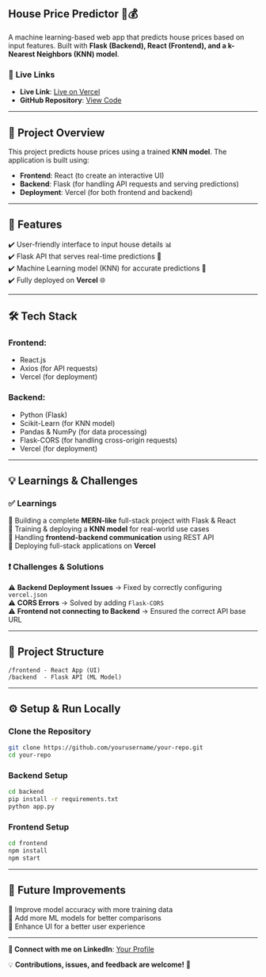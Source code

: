 
## **House Price Predictor** 🏡💰  
A machine learning-based web app that predicts house prices based on input features. Built with **Flask (Backend), React (Frontend), and a k-Nearest Neighbors (KNN) model**.

### 🔗 **Live Links**  
- **Live Link**: [Live on Vercel](https://sct-ml-2-qaw1-45wfotr0q-sahilraj12032004s-projects.vercel.app/)    
- **GitHub Repository**: [View Code](https://github.com/SahilRaj12032004/SCT_ML_2.git )  

---

## 📌 **Project Overview**  
This project predicts house prices using a trained **KNN model**. The application is built using:  
- **Frontend**: React (to create an interactive UI)  
- **Backend**: Flask (for handling API requests and serving predictions)  
- **Deployment**: Vercel (for both frontend and backend)  

---

## 🚀 **Features**  
✔️ User-friendly interface to input house details 📊  
✔️ Flask API that serves real-time predictions 📡  
✔️ Machine Learning model (KNN) for accurate predictions 🧠  
✔️ Fully deployed on **Vercel** 🌐  

---

## 🛠 **Tech Stack**  
### **Frontend**:  
- React.js  
- Axios (for API requests)  
- Vercel (for deployment)  

### **Backend**:  
- Python (Flask)  
- Scikit-Learn (for KNN model)  
- Pandas & NumPy (for data processing)  
- Flask-CORS (for handling cross-origin requests)  
- Vercel (for deployment)  

---

## 💡 **Learnings & Challenges**  
### ✅ **Learnings**  
🔹 Building a complete **MERN-like** full-stack project with Flask & React  
🔹 Training & deploying a **KNN model** for real-world use cases  
🔹 Handling **frontend-backend communication** using REST API  
🔹 Deploying full-stack applications on **Vercel**  

### ❗ **Challenges & Solutions**  
⚠ **Backend Deployment Issues** → Fixed by correctly configuring `vercel.json`  
⚠ **CORS Errors** → Solved by adding `Flask-CORS`  
⚠ **Frontend not connecting to Backend** → Ensured the correct API base URL  

---

## 📂 **Project Structure**  
```
/frontend - React App (UI)
/backend  - Flask API (ML Model)
```

---

## ⚙ **Setup & Run Locally**  
### **Clone the Repository**  
```sh
git clone https://github.com/yourusername/your-repo.git
cd your-repo
```

### **Backend Setup**  
```sh
cd backend
pip install -r requirements.txt
python app.py
```

### **Frontend Setup**  
```sh
cd frontend
npm install
npm start
```

---

## 📢 **Future Improvements**  
🚀 Improve model accuracy with more training data  
🚀 Add more ML models for better comparisons  
🚀 Enhance UI for a better user experience  

---

**🔗 Connect with me on LinkedIn**: [Your Profile](https://www.linkedin.com/in/sahil-raj-o1/)  

💡 **Contributions, issues, and feedback are welcome!** 🚀 
